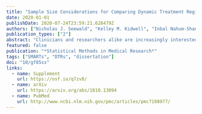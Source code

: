 ```yaml
---
title: "Sample Size Considerations for Comparing Dynamic Treatment Regimens in a Sequential Multiple-Assignment Randomized Trial with a Continuous Longitudinal Outcome"
date: 2020-01-01
publishDate: 2020-07-24T23:59:21.628479Z
authors: ["Nicholas J. Seewald", "Kelley M. Kidwell", "Inbal Nahum-Shani", "Tianshuang Wu", "James R. McKay", "Daniel Almirall"]
publication_types: ["2"]
abstract: "Clinicians and researchers alike are increasingly interested in how best to personalize interventions. A dynamic treatment regimen is a sequence of prespecified decision rules which can be used to guide the delivery of a sequence of treatments or interventions that is tailored to the changing needs of the individual. The sequential multiple-assignment randomized trial is a research tool which allows for the construction of effective dynamic treatment regimens. We derive easy-to-use formulae for computing the total sample size for three common two-stage sequential multiple-assignment randomized trial designs in which the primary aim is to compare mean end-of-study outcomes for two embedded dynamic treatment regimens which recommend different first-stage treatments. The formulae are derived in the context of a regression model which leverages information from a longitudinal outcome collected over the entire study. We show that the sample size formula for a sequential multiple-assignment randomized trial can be written as the product of the sample size formula for a standard two-arm randomized trial, a deflation factor that accounts for the increased statistical efficiency resulting from a longitudinal analysis, and an inflation factor that accounts for the design of a sequential multiple-assignment randomized trial. The sequential multiple-assignment randomized trial design inflation factor is typically a function of the anticipated probability of response to first-stage treatment. We review modeling and estimation for dynamic treatment regimen effect analyses using a longitudinal outcome from a sequential multiple-assignment randomized trial, as well as the estimation of standard errors. We also present estimators for the covariance matrix for a variety of common working correlation structures. Methods are motivated using the ENGAGE study, a sequential multiple-assignment randomized trial aimed at developing a dynamic treatment regimen for increasing motivation to attend treatments among alcohol- and cocaine-dependent patients."
featured: false
publication: "*Statistical Methods in Medical Research*"
tags: ["SMARTs", "DTRs", "dissertation"]
doi: "10/gf85ss"
links:
  - name: Supplement
    url: https://osf.io/q7zv8/
  - name: arXiv
    url: https://arxiv.org/abs/1810.13094
  - name: PubMed
    url: http://www.ncbi.nlm.nih.gov/pmc/articles/pmc7108977/
---
```

